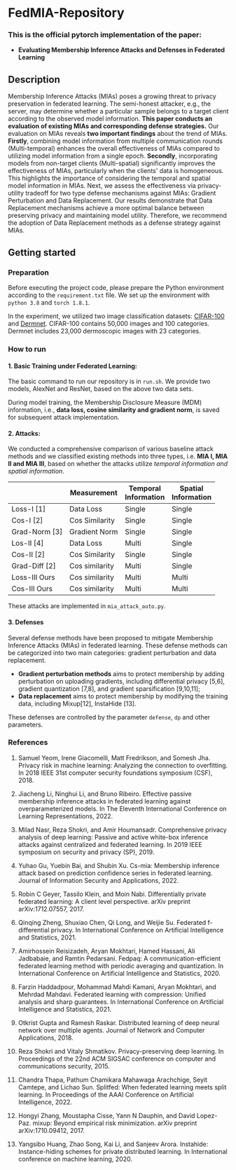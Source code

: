 # FedMIA-Repository

### This is the official pytorch implementation of the paper:

- **Evaluating Membership Inference Attacks and Defenses in Federated Learning**


## Description

Membership Inference Attacks (MIAs) poses a growing threat to privacy preservation in federated learning. The semi-honest attacker, e.g., the server, may determine whether a particular sample belongs to a target client according to the observed model information. **This paper conducts an evaluation of existing MIAs and corresponding defense strategies.** Our evaluation on MIAs reveals **two important findings** about the trend of MIAs. **Firstly**, combining model information from multiple communication rounds (Multi-temporal) enhances the overall effectiveness of MIAs compared to utilizing model information from a single epoch.  **Secondly**, incorporating models from non-target clients (Multi-spatial) significantly improves the effectiveness of MIAs, particularly when the clients' data is homogeneous. This highlights the importance of considering the temporal and spatial model information in MIAs. Next, we assess the effectiveness via privacy-utility tradeoff for two type defense mechanisms against MIAs: Gradient Perturbation and Data Replacement. Our results demonstrate that Data Replacement mechanisms achieve a more optimal balance between preserving privacy and maintaining model utility. Therefore, we recommend the adoption of Data Replacement methods as a defense strategy against MIAs.


## Getting started 

### Preparation

Before executing the project code, please prepare the Python environment according to the `requirement.txt` file. We set up the environment with `python 3.8` and `torch 1.8.1`. 

In the experiment, we utilized two image classification datasets: [CIFAR-100](https://www.cs.toronto.edu/~kriz/cifar.html) and [Dermnet](www.dermnet.com). CIFAR-100 contains 50,000 images and 100 categories. Dermnet includes 23,000 dermoscopic images with 23 categories.

### How to run


#### 1. Basic Training under Federated Learning:
The basic command to run our repository is in `run.sh`. We provide two models, AlexNet and ResNet, based on the above two data sets. 

During model training, the Membership Disclosure Measure (MDM) information, i.e., **data loss, cosine similarity and gradient norm**, is saved for subsequent attack implementation.

#### 2. Attacks:

We conducted a comprehensive comparison of various baseline attack methods and we classified existing methods into three types, i.e. **MIA I, MIA II and  MIA III**, based on whether the attacks utilize *temporal information and spatial information*. 

|               | Measurement    | Temporal <br> Information | Spatial <br>  Information |
| ------------- | -------------- | -------------------- | ------------------- |
| Loss-I [1]    | Data Loss      | Single               | Single              |
| Cos-I [2]     | Cos Similarity | Single               | Single              |
| Grad-Norm [3] | Gradient Norm  | Single               | Single              |
| Los-II [4]    | Data Loss      | Multi                | Single              |
| Cos-II  [2]   | Cos Similarity | Single               | Single              |
| Grad-Diff [2] | Cos similarity | Multi                | Single              |
| Loss-III Ours | Cos similarity | Multi                | Multi               |
| Cos-III Ours  | Cos similarity | Multi                | Multi               |

These attacks are implemented in `mia_attack_auto.py`.


#### 3. Defenses


Several defense methods have been proposed to mitigate Membership Inference Attacks (MIAs) in federated learning. These defense methods can be categorized into two main categories: gradient perturbation and data replacement. 
- **Gradient perturbation methods** aims to protect membership by adding perturbation on uploading gradients, including differential privacy [5,6], gradient quantization [7,8], and gradient sparsification [9,10,11]; 
- **Data replacement** aims to protect membership by modifying the training data, including Mixup[12], InstaHide [13].

These defenses are controlled by the parameter `defense`, `dp` and other parameters.


### References

1. Samuel Yeom, Irene Giacomelli, Matt Fredrikson, and Somesh
 Jha. Privacy risk in machine learning: Analyzing the connection to overfitting. In 2018 IEEE 31st computer security foundations symposium (CSF), 2018.

2. Jiacheng Li, Ninghui Li, and Bruno Ribeiro. Effective passive membership inference attacks in federated learning against overparameterized models. In The Eleventh International Conference on Learning Representations, 2022.

3. Milad Nasr, Reza Shokri, and Amir Houmansadr. Comprehensive privacy analysis of deep learning: Passive and active white-box inference attacks against centralized and federated learning. In 2019 IEEE symposium on security and privacy (SP), 2019.

4. Yuhao Gu, Yuebin Bai, and Shubin Xu. Cs-mia: Membership inference attack based on prediction confidence series in federated learning. Journal of Information Security and
Applications, 2022.

5. Robin C Geyer, Tassilo Klein, and Moin Nabi. Differentially private federated learning: A client level perspective. arXiv preprint arXiv:1712.07557, 2017.

6. Qinqing Zheng, Shuxiao Chen, Qi Long, and Weijie Su. Federated f-differential privacy. In International Conference on Artificial Intelligence and Statistics, 2021.

7. Amirhossein Reisizadeh, Aryan Mokhtari, Hamed Hassani, Ali Jadbabaie, and Ramtin Pedarsani. Fedpaq: A 
communication-efficient federated learning method with
periodic averaging and quantization. In International Conference on Artificial Intelligence and Statistics, 2020.

8. Farzin Haddadpour, Mohammad Mahdi Kamani, Aryan Mokhtari, and Mehrdad Mahdavi. Federated learning with compression: Unified analysis and sharp guarantees. In International Conference on Artificial Intelligence and Statistics, 2021.

9. Otkrist Gupta and Ramesh Raskar. Distributed learning of
deep neural network over multiple agents. Journal of Network and Computer Applications, 2018.

10. Reza Shokri and Vitaly Shmatikov. Privacy-preserving deep learning. In Proceedings of the 22nd ACM SIGSAC conference on computer and communications security, 2015.

11. Chandra Thapa, Pathum Chamikara Mahawaga Arachchige,
Seyit Camtepe, and Lichao Sun. Splitfed: When federated
learning meets split learning. In Proceedings of the AAAI Conference on Artificial Intelligence, 2022.

12. Hongyi Zhang, Moustapha Cisse, Yann N Dauphin, and David
Lopez-Paz. mixup: Beyond empirical risk minimization.
arXiv preprint arXiv:1710.09412, 2017.

13. Yangsibo Huang, Zhao Song, Kai Li, and Sanjeev Arora. Instahide: Instance-hiding schemes for private distributed learning. In International conference on machine learning, 2020.